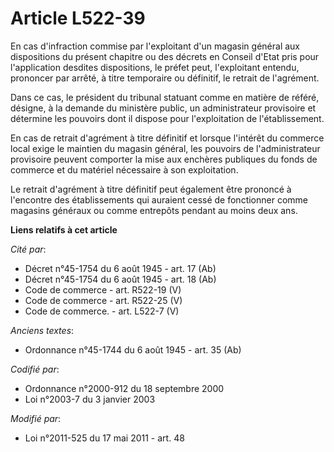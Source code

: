 # Article L522-39

En cas d'infraction commise par l'exploitant d'un magasin général aux dispositions du présent chapitre ou des décrets en
Conseil d'Etat pris pour l'application desdites dispositions, le préfet peut, l'exploitant entendu, prononcer par arrêté, à
titre temporaire ou définitif, le retrait de l'agrément.

Dans ce cas, le président du tribunal statuant comme en matière de référé, désigne, à la demande du ministère public, un
administrateur provisoire et détermine les pouvoirs dont il dispose pour l'exploitation de l'établissement.

En cas de retrait d'agrément à titre définitif et lorsque l'intérêt du commerce local exige le maintien du magasin général,
les pouvoirs de l'administrateur provisoire peuvent comporter la mise aux enchères publiques du fonds de commerce et du
matériel nécessaire à son exploitation.

Le retrait d'agrément à titre définitif peut également être prononcé à l'encontre des établissements qui auraient cessé de
fonctionner comme magasins généraux ou comme entrepôts pendant au moins deux ans.

**Liens relatifs à cet article**

_Cité par_:

  - Décret n°45-1754 du 6 août 1945 - art. 17 (Ab)
  - Décret n°45-1754 du 6 août 1945 - art. 18 (Ab)
  - Code de commerce - art. R522-19 (V)
  - Code de commerce - art. R522-25 (V)
  - Code de commerce. - art. L522-7 (V)

_Anciens textes_:

  - Ordonnance n°45-1744 du 6 août 1945 - art. 35 (Ab)

_Codifié par_:

  - Ordonnance n°2000-912 du 18 septembre 2000
  - Loi n°2003-7 du 3 janvier 2003

_Modifié par_:

  - Loi n°2011-525 du 17 mai 2011 - art. 48
